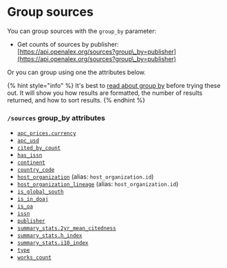 # Group sources

You can group sources with the `group_by` parameter:

* Get counts of sources by publisher:\
  [https://api.openalex.org/sources?group\_by=publisher](https://api.openalex.org/sources?group\_by=publisher)

Or you can group using one the attributes below.

{% hint style="info" %}
It's best to [read about group by](../../the-api/get-groups-of-entities.md) before trying these out. It will show you how results are formatted, the number of results returned, and how to sort results.
{% endhint %}

### `/sources` group\_by attributes

* [`apc_prices.currency`](source-object.md#apc\_prices)
* [`apc_usd`](source-object.md#apc\_usd)
* [`cited_by_count`](source-object.md#cited\_by\_count)
* [`has_issn`](../../the-api/filters/filter-sources.md#has\_issn)
* [`continent`](../geo/continents.md#group-by-continent)
* [`country_code`](source-object.md#country\_code)
* [`host_organization`](source-object.md#host\_organization) (alias: `host_organization.id`)
* [`host_organization_lineage`](source-object.md#host\_organization\_lineage) (alias: `host_organization.id`)
* [`is_global_south`](../geo/regions.md#group-by-global-south)
* [`is_in_doaj`](source-object.md#is\_in\_doaj)
* [`is_oa`](source-object.md#is\_oa)
* [`issn`](source-object.md#issn)
* [`publisher`](source-object.md#publisher)
* [`summary_stats.2yr_mean_citedness`](source-object.md#summary\_stats)
* [`summary_stats.h_index`](source-object.md#summary\_stats)
* [`summary_stats.i10_index`](source-object.md#summary\_stats)
* [`type`](source-object.md#type)
* [`works_count`](source-object.md#works\_count)
